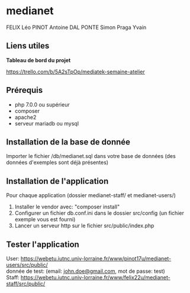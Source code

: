 # medianet
FELIX Léo
PINOT Antoine
DAL PONTE Simon
Praga Yvain

## Liens utiles

**Tableau de bord du projet**

https://trello.com/b/5A2sTpOp/mediatek-semaine-atelier


## Prérequis
 - php 7.0.0 ou supérieur
 - composer
 - apache2
 - serveur mariadb ou mysql

## Installation de la base de donnée  
Importer le fichier /db/medianet.sql dans votre base de données (des données d'exemples sont déjà présentes)  

## Installation de l'application
Pour chaque application (dossier medianet-staff/ et medianet-users/)
1. Installer le vendor avec: "composer install"
3. Configurer un fichier db.conf.ini dans le dossier src/config (un fichier exemple vous est fourni)
4. Lancer un serveur http sur le fichier src/public/index.php

## Tester l'application
User:  https://webetu.iutnc.univ-lorraine.fr/www/pinot17u/medianet-users/src/public/  
donnée de test: (email: john.doe@gmail.com, mot de passe: test)  
Staff: https://webetu.iutnc.univ-lorraine.fr/www/felix22u/medianet-staff/src/public/  
